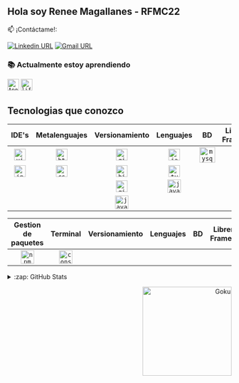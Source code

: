 ## Hola soy Renee Magallanes - RFMC22

:mailbox: ¡Contáctame!: 

[![Linkedin URL](https://img.shields.io/badge/-Renee-0e76a8?style=flat&labelColor=0e76a8&logo=linkedin&logoColor=white)](https://www.linkedin.com/in/reneefelipemagallanescanedo/)
[![Gmail URL](https://img.shields.io/badge/-rene22797-red?style=flat&labelColor=red&logo=gmail&logoColor=white)](mailto:rene22797@gmail.com)

### :books: Actualmente estoy aprendiendo

<code><a href="https://angular.io/" target="_blank"><img src="https://user-images.githubusercontent.com/60860968/169665104-f62ec444-b9d8-4d62-8da0-113451b83f33.png" width="26px" alt="Angular"></a></code>
<code><a href="https://www.liferay.com/es/developers" target="_blank"><img src="https://user-images.githubusercontent.com/60860968/169665380-1613720c-fb9f-4642-8c2e-de99e21d9f25.png" width="26px" alt="liferay"></a></code>

## Tecnologias que conozco
| IDE's      | Metalenguajes |Versionamiento|Lenguajes|BD|Librerias y Frameworks|
| :----: | :----: | :----: |:----:|:----:|:----:|
| <code><a href="https://code.visualstudio.com/" target="_blank"><img src="https://user-images.githubusercontent.com/60860968/169665427-6a7af9dc-f54b-4c97-b9fc-1d582a429f6b.png" width="26px" alt="visual studio code"></a></code>      | <code><a href="https://developer.mozilla.org/en-US/docs/Web/HTML" target="_blank"><img src="https://user-images.githubusercontent.com/60860968/169665432-b9916915-f6dc-4a64-9225-a13a5be2cb1f.png" width="26px" alt="html5"></a></code>       |<code><a href="https://about.gitlab.com/" target="_blank"><img src="https://user-images.githubusercontent.com/60860968/169665686-0c526273-1378-4fc5-b45a-40f3abc8870f.png" width="26px" alt="gitlab"></a></code>|<code><a href="https://developer.mozilla.org/es/docs/Web/JavaScript" target="_blank"><img src="https://user-images.githubusercontent.com/60860968/169665422-6b65d6cf-43c2-43d3-affb-1e7dc7df1206.png" width="26px" alt="javascript"></a></code>|<code><a href="https://www.mysql.com/" target="_blank"><img src="https://user-images.githubusercontent.com/60860968/169665424-c9100001-1071-4b11-b636-847aaf8d5363.png" width="35px" alt="mysql"></a></code>|<code><a href="https://jquery.com/" target="_blank"><img src="https://user-images.githubusercontent.com/60860968/169665908-efff6052-4dd8-42e5-aeb5-c668e81782ee.png" width="26px" alt="jquery"></a></code>|
| <code><a href="https://www.jetbrains.com/es-es/idea/" target="_blank"><img src="https://user-images.githubusercontent.com/60860968/169665620-d2a5705f-f804-4da4-9b32-14957ef87ab6.png" width="26px" alt="intellij idea"></a></code>   | <code><a href="https://developer.mozilla.org/en-US/docs/Web/CSS" target="_blank"><img src="https://user-images.githubusercontent.com/60860968/169665430-4b59c7a8-1f04-46de-9066-ceeed03cce42.png" width="26px" alt="css"></a></code>        |<code><a href="https://bitbucket.org/" target="_blank"><img src="https://user-images.githubusercontent.com/60860968/169665734-8884de63-3d33-4a79-b233-8d61617d962c.png" width="26px" alt="bitbucket"></a></code>|<code><a href="https://www.typescriptlang.org/" target="_blank"><img src="https://user-images.githubusercontent.com/60860968/169665426-925877c5-f665-435c-a146-f16fb878f15c.png" width="26px" alt="typescript"></a></code>||<code><a href="https://tailwindcss.com/" target="_blank"><img src="https://user-images.githubusercontent.com/60860968/169665982-6632574a-7d4a-4842-b9d3-19b0628e8256.png" width="26px" alt="tailwindcss"></a></code>|
|||<code><a href="https://git-scm.com/" target="_blank"><img src="https://user-images.githubusercontent.com/60860968/169665431-19ef9518-b6a1-46f3-92ad-d13036e974bb.png" width="26px" alt="git"></a></code>|<code><a href="https://www.java.com/en/" target="_blank"><img src="https://user-images.githubusercontent.com/60860968/169665434-6eaab57b-4206-430c-a568-d552ebc525cf.png" width="30px" alt="java"></a></code>||<code><a href="https://sass-lang.com/" target="_blank"><img src="https://user-images.githubusercontent.com/60860968/169665425-6fd48826-7e1c-4bca-8a92-a21a8922e0ec.png" width="26px" alt="sass"></a></code>|
|||<code><a href="https://www.java.com/en/" target="_blank"><img src="https://github.com/RFMC22/RFMC22/assets/60860968/466b9b74-f9f4-4eda-84e9-57e5759cc90b" width="30px" alt="java"></a></code>||

| Gestion de paquetes | Terminal |Versionamiento|Lenguajes|BD|Librerias y Frameworks|
| :----: | :----: | :----: |:----:|:----:|:----:|
|<code><a href="https://www.npmjs.com/" target="_blank"><img src="https://user-images.githubusercontent.com/60860968/169666113-4546a056-9497-4b34-abaf-90f0659d8a06.png" width="30px" alt="npm"></a></code>|<code><img src="https://user-images.githubusercontent.com/60860968/169665429-a8291437-d449-4a5b-8d78-8ecd7fd9bc4f.png" width="30px" alt="console"></code>|||||











<details>
  <summary>:zap: GitHub Stats</summary>
<p align="center">
<a href="https://github.com/anuraghazra/github-readme-stats">
  <img src="https://github-readme-stats.vercel.app/api?username=rfmc22&show_icons=true&locale=es&bg_color=0d1117&title_color=1f6feb&text_color=1f6feb&icon_color=39d353&hide_border=true" />
</a>
</p>
</details>

<p align="right">
<img src="https://user-images.githubusercontent.com/60860968/169666381-be71150b-418e-49d5-91ef-f1f2d2fc421f.gif" width="200px" alt="Goku"/>
</p>
